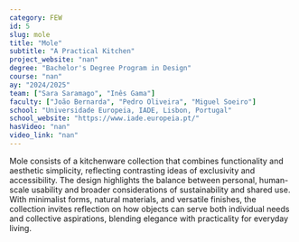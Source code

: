 ```yaml
---
category: FEW
id: 5
slug: mole
title: "Mole"
subtitle: "A Practical Kitchen"
project_website: "nan"
degree: "Bachelor's Degree Program in Design"
course: "nan"
ay: "2024/2025"
team: ["Sara Saramago", "Inês Gama"]
faculty: ["João Bernarda", "Pedro Oliveira", "Miguel Soeiro"]
school: "Universidade Europeia, IADE, Lisbon, Portugal"
school_website: "https://www.iade.europeia.pt/"
hasVideo: "nan"
video_link: "nan"
---
```


Mole consists of a kitchenware collection that combines functionality and aesthetic simplicity, reflecting contrasting ideas of exclusivity and accessibility. The design highlights the balance between personal, human-scale usability and broader considerations of sustainability and shared use. With minimalist forms, natural materials, and versatile finishes, the collection invites reflection on how objects can serve both individual needs and collective aspirations, blending elegance with practicality for everyday living.
